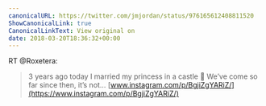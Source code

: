 ```yaml
---
canonicalURL: https://twitter.com/jmjordan/status/976165612408811520
ShowCanonicalLink: true
CanonicalLinkText: View original on
date: 2018-03-20T18:36:32+00:00
---
```

RT @Roxetera:
> 3 years ago today I married my princess in a castle 💖 We’ve come so far since then, it’s not… [www.instagram.com/p/BgjiZgYARiZ/](https://www.instagram.com/p/BgjiZgYARiZ/)